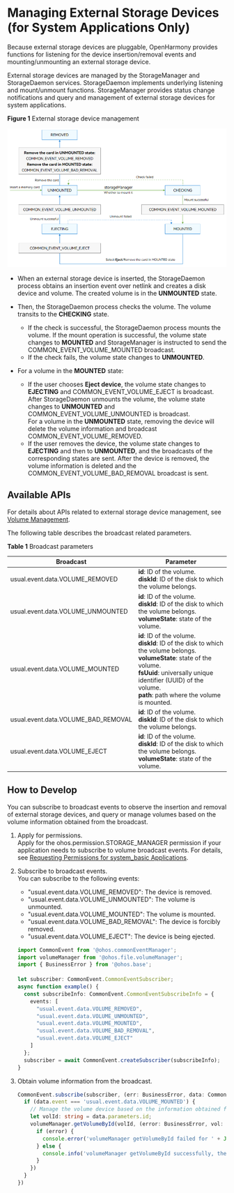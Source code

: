 # Managing External Storage Devices (for System Applications Only)

Because external storage devices are pluggable, OpenHarmony provides functions for listening for the device insertion/removal events and mounting/unmounting an external storage device.

External storage devices are managed by the StorageManager and StorageDaemon services. StorageDaemon implements underlying listening and mount/unmount functions. StorageManager provides status change notifications and query and management of external storage devices for system applications.

**Figure 1** External storage device management 

![External storage device management](figures/external-storage-device-management.png)

- When an external storage device is inserted, the StorageDaemon process obtains an insertion event over netlink and creates a disk device and volume. The created volume is in the **UNMOUNTED** state.

- Then, the StorageDaemon process checks the volume. The volume transits to the **CHECKING** state.
  - If the check is successful, the StorageDaemon process mounts the volume. If the mount operation is successful, the volume state changes to **MOUNTED** and StorageManager is instructed to send the COMMON_EVENT_VOLUME_MOUNTED broadcast.
  - If the check fails, the volume state changes to **UNMOUNTED**.

- For a volume in the **MOUNTED** state:
  - If the user chooses **Eject device**, the volume state changes to **EJECTING** and COMMON_EVENT_VOLUME_EJECT is broadcast. After StorageDaemon unmounts the volume, the volume state changes to **UNMOUNTED** and COMMON_EVENT_VOLUME_UNMOUNTED is broadcast.
    <br>For a volume in the **UNMOUNTED** state, removing the device will delete the volume information and broadcast COMMON_EVENT_VOLUME_REMOVED.
  - If the user removes the device, the volume state changes to **EJECTING** and then to **UNMOUNTED**, and the broadcasts of the corresponding states are sent. After the device is removed, the volume information is deleted and the COMMON_EVENT_VOLUME_BAD_REMOVAL broadcast is sent.

## Available APIs

For details about APIs related to external storage device management, see [Volume Management](../reference/apis-core-file-kit/js-apis-file-volumemanager-sys.md).

The following table describes the broadcast related parameters.

**Table 1** Broadcast parameters

| Broadcast| Parameter| 
| -------- | -------- |
| usual.event.data.VOLUME_REMOVED | **id**: ID of the volume.<br>**diskId**: ID of the disk to which the volume belongs.| 
| usual.event.data.VOLUME_UNMOUNTED | **id**: ID of the volume.<br>**diskId**: ID of the disk to which the volume belongs.<br>**volumeState**: state of the volume.| 
| usual.event.data.VOLUME_MOUNTED | **id**: ID of the volume.<br>**diskId**: ID of the disk to which the volume belongs.<br>**volumeState**: state of the volume.<br>**fsUuid**: universally unique identifier (UUID) of the volume.<br>**path**: path where the volume is mounted.| 
| usual.event.data.VOLUME_BAD_REMOVAL | **id**: ID of the volume.<br>**diskId**: ID of the disk to which the volume belongs.| 
| usual.event.data.VOLUME_EJECT | **id**: ID of the volume.<br>**diskId**: ID of the disk to which the volume belongs.<br>**volumeState**: state of the volume.| 

## How to Develop

You can subscribe to broadcast events to observe the insertion and removal of external storage devices, and query or manage volumes based on the volume information obtained from the broadcast.

1. Apply for permissions.<br>
   Apply for the ohos.permission.STORAGE_MANAGER permission if your application needs to subscribe to volume broadcast events. For details, see [Requesting Permissions for system_basic Applications](../security/AccessToken/determine-application-mode.md#requesting-permissions-for-system_basic-applications).

2. Subscribe to broadcast events.<br>
   You can subscribe to the following events:

   - "usual.event.data.VOLUME_REMOVED": The device is removed.
   - "usual.event.data.VOLUME_UNMOUNTED": The volume is unmounted.
   - "usual.event.data.VOLUME_MOUNTED": The volume is mounted.
   - "usual.event.data.VOLUME_BAD_REMOVAL": The device is forcibly removed.
   - "usual.event.data.VOLUME_EJECT": The device is being ejected.

   ```ts
   import CommonEvent from '@ohos.commonEventManager';
   import volumeManager from '@ohos.file.volumeManager';
   import { BusinessError } from '@ohos.base';

   let subscriber: CommonEvent.CommonEventSubscriber;
   async function example() {
     const subscribeInfo: CommonEvent.CommonEventSubscribeInfo = {
       events: [
         "usual.event.data.VOLUME_REMOVED",
         "usual.event.data.VOLUME_UNMOUNTED",
         "usual.event.data.VOLUME_MOUNTED",
         "usual.event.data.VOLUME_BAD_REMOVAL",
         "usual.event.data.VOLUME_EJECT"
       ]
     };
     subscriber = await CommonEvent.createSubscriber(subscribeInfo);
   }
   ```

3. Obtain volume information from the broadcast.

   ```ts
   CommonEvent.subscribe(subscriber, (err: BusinessError, data: CommonEvent.CommonEventData) => {
     if (data.event === 'usual.event.data.VOLUME_MOUNTED') {
       // Manage the volume device based on the information obtained from the broadcast.
       let volId: string = data.parameters.id;
       volumeManager.getVolumeById(volId, (error: BusinessError, vol: volumeManager.Volume) => {
         if (error) {
           console.error('volumeManager getVolumeById failed for ' + JSON.stringify(error));
         } else {
           console.info('volumeManager getVolumeById successfully, the volume state is ' + vol.state);
         }
       })
     }
   })
   ```
